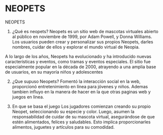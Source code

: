 # NEOPETS
NEOPETS


1. ¿Qué es neopets?
Neopets es un sitio web de mascotas virtuales abierto al público en noviembre de 1999, por Adam Powell, y Donna Williams. Los usuarios pueden crear y personalizar sus propios Neopets, darles nombres, cuidar de ellos y explorar el mundo virtual de Neopia.

A lo largo de los años, Neopets ha evolucionado y ha introducido nuevas características y eventos, como tramas y eventos especiales. El sitio fue especialmente popular en la década de 2000, atrayendo a una amplia base de usuarios, en su mayoría niños y adolescentes

2. ¿Que supuso Neopets?
Fomentó la interacción social en la web, proporcionó entretenimiento en línea para jóvenes y niños. Ademas tambien influyo en la manera de hacer en la que otras paginas web y juegos en linea.

3. En que se basa el juego
Los jugadores comienzan creando su propio Neopet, seleccionando su especie y color. Luego, asumen la responsabilidad de cuidar de su mascota virtual, asegurándose de que estén alimentados, felices y saludables. Esto implica proporcionarles alimentos, juguetes y artículos para su comodidad.
